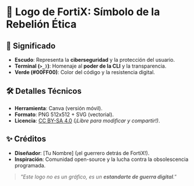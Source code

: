 # 🎨 **Logo de FortiX: Símbolo de la Rebelión Ética**

## 📜 **Significado**
- **Escudo**: Representa la **ciberseguridad** y la protección del usuario.
- **Terminal (`>_)`)**: Homenaje al **poder de la CLI** y la transparencia.
- **Verde (#00FF00)**: Color del código y la resistencia digital.

## 🛠️ **Detalles Técnicos**
- **Herramienta**: Canva (versión móvil).
- **Formato**: PNG 512x512 + SVG (vectorial).
- **Licencia**: [CC BY-SA 4.0](https://creativecommons.org/licenses/by-sa/4.0/) *(¡Libre para modificar y compartir!)*.

## ✨ **Créditos**
- **Diseñador**: [Tu Nombre] (¡el guerrero detrás de FortiX!).
- **Inspiración**: Comunidad open-source y la lucha contra la obsolescencia programada.

> *"Este logo no es un gráfico, es un **estandarte de guerra digital**."*
